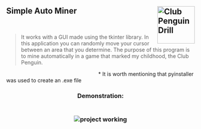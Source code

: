## Simple Auto Miner <img src="https://i.imgur.com/FJlVAqf.png" alt="Club Penguin Drill" width=100 height=100 align="right">

<br/>

> It works with a GUI made using the tkinter library. In this application you can randomly move your cursor between an area that you determine. The purpose of this program is to mine automatically in a game that marked my childhood, the Club Penguin.

⠀⠀⠀⠀⠀⠀⠀⠀⠀⠀⠀⠀⠀⠀⠀⠀⠀⠀⠀⠀⠀⠀⠀⠀* It is worth mentioning that pyinstaller was used to create an .exe file
<br/>

<h3 align="CENTER"> Demonstration: <h3/>
<br/>

<div align="center">
<img src="https://i.imgur.com/tLieYHw.gif" alt="project working"/>
</div>
